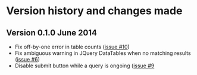 # Version history and changes made

## Version 0.1.0 June 2014

  * Fix off-by-one error in table counts ([issue #10](https://github.com/epimorphics/qonsole/issues/10))
  * Fix ambiguous warning in JQuery DataTables when no matching results ([issue #6](https://github.com/epimorphics/qonsole/issues/6))
  * Disable submit button while a query is ongoing ([issue #9](https://github.com/epimorphics/qonsole/issues/9)

